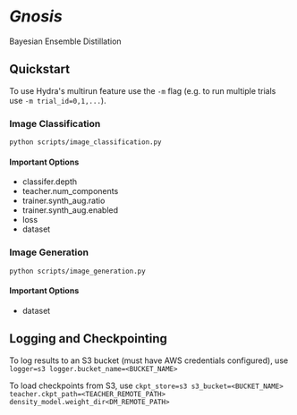 # _Gnosis_
Bayesian Ensemble Distillation

## Quickstart
To use Hydra's multirun feature use the `-m` flag (e.g. to run multiple trials use `-m trial_id=0,1,...`).

### Image Classification
`python scripts/image_classification.py`
#### Important Options
- classifer.depth
- teacher.num_components
- trainer.synth_aug.ratio
- trainer.synth_aug.enabled
- loss
- dataset

### Image Generation
`python scripts/image_generation.py`
#### Important Options
- dataset

## Logging and Checkpointing
To log results to an S3 bucket (must have AWS credentials configured), use
`logger=s3 logger.bucket_name=<BUCKET_NAME>`

To load checkpoints from S3, use
`ckpt_store=s3 s3_bucket=<BUCKET_NAME> teacher.ckpt_path=<TEACHER_REMOTE_PATH> density_model.weight_dir<DM_REMOTE_PATH>`
